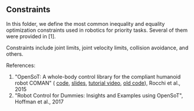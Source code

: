 ## Constraints

In this folder, we define the most common inequality and equality optimization constraints used in robotics for 
priority tasks. Several of them were provided in [1].

Constraints include joint limits, joint velocity limits, collision avoidance, and others.

References:
1. "OpenSoT: A whole-body control library for the compliant humanoid robot COMAN" (
    [code](https://opensot.wixsite.com/opensot), 
    [slides](https://docs.google.com/presentation/d/1kwJsAnVi_3ADtqFSTP8wq3JOGLcvDV_ypcEEjPHnCEA), 
    [tutorial video](https://www.youtube.com/watch?v=yFon-ZDdSyg), 
    [old code](https://github.com/songcheng/OpenSoT)), Rocchi et al., 2015
2. "Robot Control for Dummies: Insights and Examples using OpenSoT", Hoffman et al., 2017

